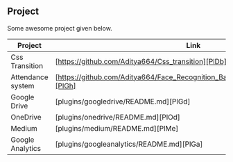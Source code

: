 ## Project

Some awesome project given below.

| Project | Link |
| ------ | ------ |
| Css Transition | [https://github.com/Aditya664/Css_transition][PlDb] |
| Attendance system | [https://github.com/Aditya664/Face_Recognition_Based_Attendance_using_Opencv][PlGh] |
| Google Drive | [plugins/googledrive/README.md][PlGd] |
| OneDrive | [plugins/onedrive/README.md][PlOd] |
| Medium | [plugins/medium/README.md][PlMe] |
| Google Analytics | [plugins/googleanalytics/README.md][PlGa] |
